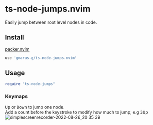 # ts-node-jumps.nvim
Easily jump between root level nodes in code.
## Install
[packer.nvim](https://github.com/wbthomason/packer.nvim)
```lua
use 'gnarus-g/ts-node-jumps.nvim'
```
## Usage
```lua
require "ts-node-jumps"
```
### Keymaps
<kbd>Up</kbd> or <kbd>Down</kbd> to jump one node.  
Add a count before the keystroke to modify how much to jump; e.g <kbd>3</kbd><kbd>Up</kbd>  
![simplescreenrecorder-2022-08-26_20 35 39](https://user-images.githubusercontent.com/37311893/187007961-d1118b9b-fd52-4df2-acd9-3b676a02491c.gif)
